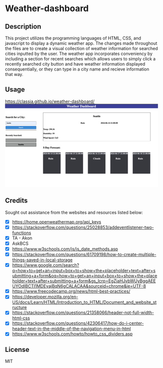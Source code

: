 # Weather-dashboard


## Description 
This project utilizes the programming languages of HTML, CSS, and javascript to display a dynamic weather app. The changes made throughout the files are to create a visual collection of weather information for searched cities inputted by the user. The weather app incorporates conveniency by including a section for recent searches which allows users to simply click a recently searched city button and have weather information displayed consequentially, or they can type in a city name and recieve information that way.

## Usage

https://classja.github.io/weather-dashboard/
![alt text](image.png)

## Credits 
Sought out assistance from the websites and resources listed below: 
- [x] https://home.openweathermap.org/api_keys
- [x] https://stackoverflow.com/questions/25028853/addeventlistener-two-functions
- [x] TA - Akon
- [x] AskBCS
- [x] https://www.w3schools.com/js/js_date_methods.asp
- [x] https://stackoverflow.com/questions/61709198/how-to-create-multiple-things-saved-in-local-storage
- [x] https://www.google.com/search?q=how+to+get+an+input+box+to+show+the+placeholder+text+after+submitting+a+form&oq=how+to+get+an+input+box+to+show+the+placeholder+text+after+submitting+a+form&gs_lcrp=EgZjaHJvbWUyBggAEEUYOdIBCTI1MDEyajBqN6gCALACAA&sourceid=chrome&ie=UTF-8
- [x] https://www.freecodecamp.org/news/html-best-practices/
- [x] https://developer.mozilla.org/en-US/docs/Learn/HTML/Introduction_to_HTML/Document_and_website_structure
- [x] https://stackoverflow.com/questions/21358066/header-not-full-width-html-css
- [x] https://stackoverflow.com/questions/42306417/how-do-i-center-header-text-in-the-middle-of-the-navigation-menu-in-html
- [x] https://www.w3schools.com/howto/howto_css_dividers.asp

## License 
MIT